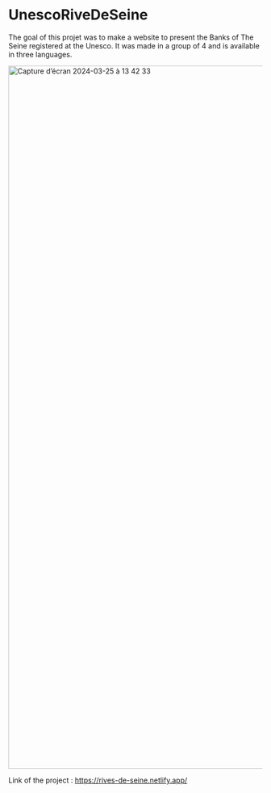 # UnescoRiveDeSeine
The goal of this projet was to make a website to present the Banks of The Seine registered at the Unesco.
It was made in a group of 4 and is available in three languages. 

<img width="1393" alt="Capture d’écran 2024-03-25 à 13 42 33" src="https://github.com/abdelrkb/UnescoRiveDeSeine/assets/144436695/a1c5bf03-2e05-4a45-8e6c-e204641d62cc">

Link of the project : 
https://rives-de-seine.netlify.app/
